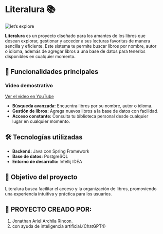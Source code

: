 # Literalura 📚

![let’s explore](https://github.com/user-attachments/assets/ea13cbed-84e5-4dbc-8a23-8a93fb14e52d)


**Literalura** es un proyecto diseñado para los amantes de los libros que desean explorar, gestionar y acceder a sus lecturas favoritas de manera sencilla y eficiente. Este sistema te permite buscar libros por nombre, autor o idioma, además de agregar libros a una base de datos para tenerlos disponibles en cualquier momento.

## 🚀 Funcionalidades principales

### Video demostrativo
[Ver el video en YouTube](https://youtu.be/Aj35OKHhai4)


- **Búsqueda avanzada:** Encuentra libros por su nombre, autor o idioma.
- **Gestión de libros:** Agrega nuevos libros a la base de datos con facilidad.
- **Acceso constante:** Consulta tu biblioteca personal desde cualquier lugar en cualquier momento.

## 🛠️ Tecnologías utilizadas

- **Backend:** Java con Spring Framework
- **Base de datos:** PostgreSQL
- **Entorno de desarrollo:** Intellij IDEA

## 🌟 Objetivo del proyecto

Literalura busca facilitar el acceso y la organización de libros, promoviendo una experiencia intuitiva y práctica para los usuarios.

## 🏁 PROYECTO CREADO POR:

1. Jonathan Ariel Archila Rincon.
2. con ayuda de inteligencia artificial.(ChatGPT4)

